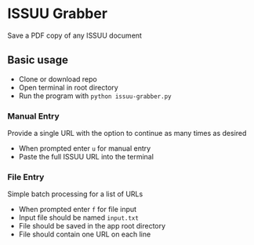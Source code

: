 # ISSUU Grabber
Save a PDF copy of any ISSUU document

## Basic usage
- Clone or download repo
- Open terminal in root directory
- Run the program with `python issuu-grabber.py`

### Manual Entry
Provide a single URL with the option to continue as many times as desired
- When prompted enter `u` for manual entry
- Paste the full ISSUU URL into the terminal

### File Entry
Simple batch processing for a list of URLs
- When prompted enter `f` for file input
- Input file should be named `input.txt`
- File should be saved in the app root directory
- File should contain one URL on each line
